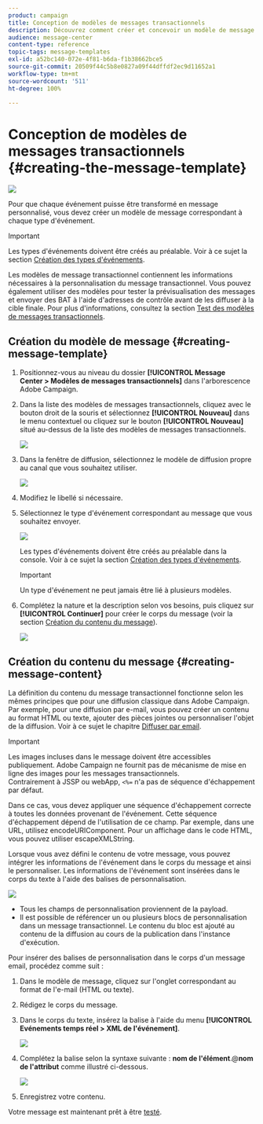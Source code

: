 ```yaml
---
product: campaign
title: Conception de modèles de messages transactionnels
description: Découvrez comment créer et concevoir un modèle de message transactionnel dans Adobe Campaign Classic.
audience: message-center
content-type: reference
topic-tags: message-templates
exl-id: a52bc140-072e-4f81-b6da-f1b38662bce5
source-git-commit: 20509f44c5b8e0827a09f44dffdf2ec9d11652a1
workflow-type: tm+mt
source-wordcount: '511'
ht-degree: 100%

---
```


# Conception de modèles de messages transactionnels {#creating-the-message-template}

![](../../assets/v7-only.svg)

Pour que chaque événement puisse être transformé en message personnalisé, vous devez créer un modèle de message correspondant à chaque type d&#39;événement.

>[!IMPORTANT]
>
>Les types d&#39;événements doivent être créés au préalable. Voir à ce sujet la section [Création des types d&#39;événements](../../message-center/using/creating-event-types.md).

Les modèles de message transactionnel contiennent les informations nécessaires à la personnalisation du message transactionnel. Vous pouvez également utiliser des modèles pour tester la prévisualisation des messages et envoyer des BAT à l&#39;aide d&#39;adresses de contrôle avant de les diffuser à la cible finale. Pour plus d&#39;informations, consultez la section [Test des modèles de messages transactionnels](../../message-center/using/testing-message-templates.md).

## Création du modèle de message {#creating-message-template}

1. Positionnez-vous au niveau du dossier **[!UICONTROL Message Center > Modèles de messages transactionnels]** dans l&#39;arborescence Adobe Campaign.

1. Dans la liste des modèles de messages transactionnels, cliquez avec le bouton droit de la souris et sélectionnez **[!UICONTROL Nouveau]** dans le menu contextuel ou cliquez sur le bouton **[!UICONTROL Nouveau]** situé au-dessus de la liste des modèles de messages transactionnels.

   ![](assets/messagecenter_create_model_001.png)

1. Dans la fenêtre de diffusion, sélectionnez le modèle de diffusion propre au canal que vous souhaitez utiliser.

   ![](assets/messagecenter_create_model_002.png)

1. Modifiez le libellé si nécessaire.

1. Sélectionnez le type d&#39;événement correspondant au message que vous souhaitez envoyer.

   ![](assets/messagecenter_create_model_003.png)

   Les types d&#39;événements doivent être créés au préalable dans la console. Voir à ce sujet la section [Création des types d&#39;événements](../../message-center/using/creating-event-types.md).

   >[!IMPORTANT]
   >
   >Un type d&#39;événement ne peut jamais être lié à plusieurs modèles.

1. Complétez la nature et la description selon vos besoins, puis cliquez sur **[!UICONTROL Continuer]** pour créer le corps du message (voir la section [Création du contenu du message](#creating-message-content)).

   ![](assets/messagecenter_create_model_004.png)

## Création du contenu du message {#creating-message-content}

La définition du contenu du message transactionnel fonctionne selon les mêmes principes que pour une diffusion classique dans Adobe Campaign. Par exemple, pour une diffusion par e-mail, vous pouvez créer un contenu au format HTML ou texte, ajouter des pièces jointes ou personnaliser l&#39;objet de la diffusion. Voir à ce sujet le chapitre [Diffuser par email](../../delivery/using/about-email-channel.md).

>[!IMPORTANT]
>
>Les images incluses dans le message doivent être accessibles publiquement. Adobe Campaign ne fournit pas de mécanisme de mise en ligne des images pour les messages transactionnels.\
>Contrairement à JSSP ou webApp, `<%=` n&#39;a pas de séquence d&#39;échappement par défaut.
>
>Dans ce cas, vous devez appliquer une séquence d&#39;échappement correcte à toutes les données provenant de l&#39;événement. Cette séquence d&#39;échappement dépend de l&#39;utilisation de ce champ. Par exemple, dans une URL, utilisez encodeURIComponent. Pour un affichage dans le code HTML, vous pouvez utiliser escapeXMLString.

Lorsque vous avez défini le contenu de votre message, vous pouvez intégrer les informations de l&#39;événement dans le corps du message et ainsi le personnaliser. Les informations de l&#39;événement sont insérées dans le corps du texte à l&#39;aide des balises de personnalisation.

![](assets/messagecenter_create_content_001.png)

* Tous les champs de personnalisation proviennent de la payload.
* Il est possible de référencer un ou plusieurs blocs de personnalisation dans un message transactionnel. Le contenu du bloc est ajouté au contenu de la diffusion au cours de la publication dans l&#39;instance d&#39;exécution.

Pour insérer des balises de personnalisation dans le corps d&#39;un message email, procédez comme suit :

1. Dans le modèle de message, cliquez sur l&#39;onglet correspondant au format de l&#39;e-mail (HTML ou texte).

1. Rédigez le corps du message.

1. Dans le corps du texte, insérez la balise à l&#39;aide du menu **[!UICONTROL Evénements temps réel > XML de l&#39;événement]**.

   ![](assets/messagecenter_create_custo_002.png)

1. Complétez la balise selon la syntaxe suivante : **nom de l&#39;élément**.@**nom de l&#39;attribut** comme illustré ci-dessous.

   ![](assets/messagecenter_create_custo_003.png)

1. Enregistrez votre contenu.

Votre message est maintenant prêt à être [testé](../../message-center/using/testing-message-templates.md).
